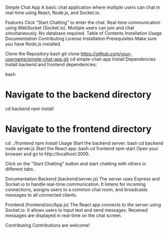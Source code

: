 Simple Chat App
A basic chat application where multiple users can chat in real-time using React, Node.js, and Socket.io.

Features
Click "Start Chatting" to enter the chat.
Real-time communication using WebSocket (Socket.io).
Multiple users can join and chat simultaneously.
No database required.
Table of Contents
Installation
Usage
Documentation
Contributing
License
Installation
Prerequisites
Make sure you have Node.js installed.

Clone the Repository
bash
git clone https://github.com/your-username/simple-chat-app.git
cd simple-chat-app
Install Dependencies
Install backend and frontend dependencies:

bash
# Navigate to the backend directory
cd backend
npm install

# Navigate to the frontend directory
cd ../frontend
npm install
Usage
Start the backend server:
bash
cd backend
node server.js
Start the React app:
bash
cd frontend
npm start
Open your browser and go to http://localhost:3000.

Click on the "Start Chatting" button and start chatting with others in different tabs.

Documentation
Backend (backend/server.js)
The server uses Express and Socket.io to handle real-time communication. It listens for incoming connections, assigns users to a common chat room, and broadcasts messages to all connected clients.

Frontend (frontend/src/App.js)
The React app connects to the server using Socket.io. It allows users to input text and send messages. Received messages are displayed in real-time on the chat screen.

Contributing
Contributions are welcome! 
